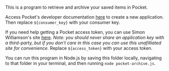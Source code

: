 This is a program to retrieve and archive your saved items in Pocket.

Access Pocket's developer documentation [here](https://getpocket.com/developer/docs/overview) to create a new application. Then replace `${consumer_key}` with your consumer key.

If you need help getting a Pocket access token, you can use Simon Williamson's site [here](https://simonwillison.net/2019/Oct/5/get-your-own-pocket-oauth-token/). *Note: you should never share an application key with a third-party, but if you don't care in this case you can use this unafilliated site for convenience.* Replace `${access_token}` with your access token.

You can run this program in Node.js by saving this folder locally, navigating to that folder in your terminal, and then running `node pocket-archive.js`.

